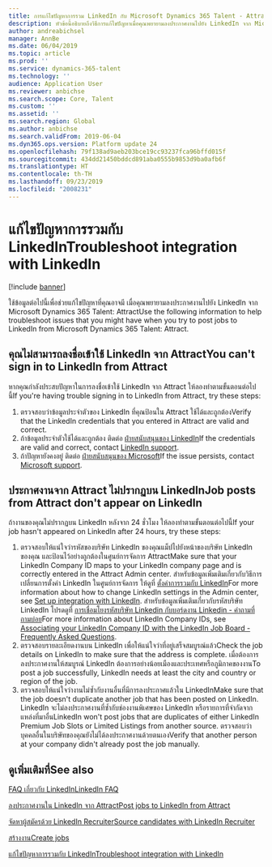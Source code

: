 ```yaml
---
title: การแก้ไขปัญหาการรวม LinkedIn กับ Microsoft Dynamics 365 Talent - Attract
description: หัวข้อนี้อธิบายถึงวิธีการแก้ไขปัญหาเมื่อคุณพยายามลงประกาศงานไปยัง LinkedIn จาก Microsoft Dynamics 365 Talent - Attract
author: andreabichsel
manager: AnnBe
ms.date: 06/04/2019
ms.topic: article
ms.prod: ''
ms.service: dynamics-365-talent
ms.technology: ''
audience: Application User
ms.reviewer: anbichse
ms.search.scope: Core, Talent
ms.custom: ''
ms.assetid: ''
ms.search.region: Global
ms.author: anbichse
ms.search.validFrom: 2019-06-04
ms.dyn365.ops.version: Platform update 24
ms.openlocfilehash: 79f138ad9aeb203bce19cc93237fca96bffd015f
ms.sourcegitcommit: 434dd21450bddcd891aba0555b9853d9ba0afb6f
ms.translationtype: HT
ms.contentlocale: th-TH
ms.lasthandoff: 09/23/2019
ms.locfileid: "2008231"
---
```

# <a name="troubleshoot-integration-with-linkedin"></a><span data-ttu-id="e0181-103">แก้ไขปัญหาการรวมกับ LinkedIn</span><span class="sxs-lookup"><span data-stu-id="e0181-103">Troubleshoot integration with LinkedIn</span></span>

[!include [banner](../includes/banner.md)]

<span data-ttu-id="e0181-104">ใช้ข้อมูลต่อไปนี้เพื่อช่วยแก้ไขปัญหาที่คุณอาจมี เมื่อคุณพยายามลงประกาศงานไปยัง LinkedIn จาก Microsoft Dynamics 365 Talent: Attract</span><span class="sxs-lookup"><span data-stu-id="e0181-104">Use the following information to help troubleshoot issues that you might have when you try to post jobs to LinkedIn from Microsoft Dynamics 365 Talent: Attract.</span></span>

## <a name="you-cant-sign-in-to-linkedin-from-attract"></a><span data-ttu-id="e0181-105">คุณไม่สามารถลงชื่อเข้าใช้ LinkedIn จาก Attract</span><span class="sxs-lookup"><span data-stu-id="e0181-105">You can't sign in to LinkedIn from Attract</span></span>

<span data-ttu-id="e0181-106">หากคุณกำลังประสบปัญหาในการลงชื่อเข้าใช้ LinkedIn จาก Attract ให้ลองทำตามขั้นตอนต่อไปนี้</span><span class="sxs-lookup"><span data-stu-id="e0181-106">If you're having trouble signing in to LinkedIn from Attract, try these steps:</span></span>

1. <span data-ttu-id="e0181-107">ตรวจสอบว่าข้อมูลประจำตัวของ LinkedIn ที่คุณป้อนใน Attract ใช้ได้และถูกต้อง</span><span class="sxs-lookup"><span data-stu-id="e0181-107">Verify that the LinkedIn credentials that you entered in Attract are valid and correct.</span></span>
2. <span data-ttu-id="e0181-108">ถ้าข้อมูลประจำตัวใช้ได้และถูกต้อง ติดต่อ [ฝ่ายสนับสนุนของ LinkedIn](https://www.linkedin.com/help/linkedin)</span><span class="sxs-lookup"><span data-stu-id="e0181-108">If the credentials are valid and correct, contact [LinkedIn support](https://www.linkedin.com/help/linkedin).</span></span>
3. <span data-ttu-id="e0181-109">ถ้าปัญหายังคงอยู่ ติดต่อ [ฝ่ายสนับสนุนของ Microsoft](./talent-support.md)</span><span class="sxs-lookup"><span data-stu-id="e0181-109">If the issue persists, contact [Microsoft support](./talent-support.md).</span></span>

## <a name="job-posts-from-attract-dont-appear-on-linkedin"></a><span data-ttu-id="e0181-110">ประกาศงานจาก Attract ไม่ปรากฏบน LinkedIn</span><span class="sxs-lookup"><span data-stu-id="e0181-110">Job posts from Attract don't appear on LinkedIn</span></span>

<span data-ttu-id="e0181-111">ถ้างานของคุณไม่ปรากฏบน LinkedIn หลังจาก 24 ชั่วโมง ให้ลองทำตามขั้นตอนต่อไปนี้</span><span class="sxs-lookup"><span data-stu-id="e0181-111">If your job hasn't appeared on LinkedIn after 24 hours, try these steps:</span></span>

1. <span data-ttu-id="e0181-112">ตรวจสอบให้แน่ใจว่ารหัสของบริษัท LinkedIn ของคุณแม็ปไปยังหน้าของบริษัท LinkedIn ของคุณ และป้อนไว้อย่างถูกต้องในศูนย์การจัดการ Attract</span><span class="sxs-lookup"><span data-stu-id="e0181-112">Make sure that your LinkedIn Company ID maps to your LinkedIn company page and is correctly entered in the Attract Admin center.</span></span> <span data-ttu-id="e0181-113">สำหรับข้อมูลเพิ่มเติมเกี่ยวกับวิธีการเปลี่ยนการตั้งค่า LinkedIn ในศูนย์การจัดการ ให้ดูที่ [ตั้งค่าการรวมกับ LinkedIn](attract-admin-linkedin.md)</span><span class="sxs-lookup"><span data-stu-id="e0181-113">For more information about how to change LinkedIn settings in the Admin center, see [Set up integration with LinkedIn](attract-admin-linkedin.md).</span></span> <span data-ttu-id="e0181-114">สำหรับข้อมูลเพิ่มเติมเกี่ยวกับรหัสบริษัท LinkedIn โปรดดูที่ [การเชื่อมโยงรหัสบริษัท Linkedin กับบอร์ดงาน Linkedin - คำถามที่ถามบ่อย](https://www.linkedin.com/help/linkedin/answer/98972)</span><span class="sxs-lookup"><span data-stu-id="e0181-114">For more information about LinkedIn Company IDs, see [Associating your LinkedIn Company ID with the LinkedIn Job Board - Frequently Asked Questions](https://www.linkedin.com/help/linkedin/answer/98972).</span></span>
2. <span data-ttu-id="e0181-115">ตรวจสอบรายละเอียดงานบน LinkedIn เพื่อให้แน่ใจว่าที่อยู่เสร็จสมบูรณ์แล้ว</span><span class="sxs-lookup"><span data-stu-id="e0181-115">Check the job details on LinkedIn to make sure that the address is complete.</span></span> <span data-ttu-id="e0181-116">เมื่อต้องการลงประกาศงานให้สมบูรณ์ LinkedIn ต้องการอย่างน้อยเมืองและประเทศหรือภูมิภาคของงาน</span><span class="sxs-lookup"><span data-stu-id="e0181-116">To post a job successfully, LinkedIn needs at least the city and country or region of the job.</span></span>
3. <span data-ttu-id="e0181-117">ตรวจสอบให้แน่ใจว่างานไม่ซ้ำกับงานอื่นที่มีการลงประกาศแล้วใน LinkedIn</span><span class="sxs-lookup"><span data-stu-id="e0181-117">Make sure that the job doesn't duplicate another job that has been posted on LinkedIn.</span></span> <span data-ttu-id="e0181-118">LinkedIn จะไม่ลงประกาศงานที่ซ้ำกับช่องงานพิเศษของ LinkedIn หรือรายการที่จำกัดจากแหล่งที่มาอื่น</span><span class="sxs-lookup"><span data-stu-id="e0181-118">LinkedIn won't post jobs that are duplicates of either LinkedIn Premium Job Slots or Limited Listings from another source.</span></span> <span data-ttu-id="e0181-119">ตรวจสอบว่าบุคคลอื่นในบริษัทของคุณยังไม่ได้ลงประกาศงานด้วยตนเอง</span><span class="sxs-lookup"><span data-stu-id="e0181-119">Verify that another person at your company didn't already post the job manually.</span></span>

## <a name="see-also"></a><span data-ttu-id="e0181-120">ดูเพิ่มเติมที่</span><span class="sxs-lookup"><span data-stu-id="e0181-120">See also</span></span>

[<span data-ttu-id="e0181-121">FAQ เกี่ยวกับ LinkedIn</span><span class="sxs-lookup"><span data-stu-id="e0181-121">LinkedIn FAQ</span></span>](./attract-linkedin-faq.md)

[<span data-ttu-id="e0181-122">ลงประกาศงานใน LinkedIn จาก Attract</span><span class="sxs-lookup"><span data-stu-id="e0181-122">Post jobs to LinkedIn from Attract</span></span>](./attract-post-jobs-to-linkedin.md)

[<span data-ttu-id="e0181-123">จัดหาผู้สมัครด้วย LinkedIn Recruiter</span><span class="sxs-lookup"><span data-stu-id="e0181-123">Source candidates with LinkedIn Recruiter</span></span>](./attract-linkedin-recruiter.md)

[<span data-ttu-id="e0181-124">สร้างงาน</span><span class="sxs-lookup"><span data-stu-id="e0181-124">Create jobs</span></span>](./creating-jobs-attract.md)

[<span data-ttu-id="e0181-125">แก้ไขปัญหาการรวมกับ LinkedIn</span><span class="sxs-lookup"><span data-stu-id="e0181-125">Troubleshoot integration with LinkedIn</span></span>](./attract-troubleshoot-linkedin.md)
